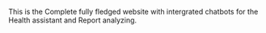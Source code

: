This is the Complete fully fledged website with intergrated chatbots for the Health assistant and Report analyzing.
